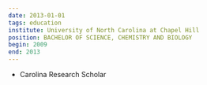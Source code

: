 ```yaml
---
date: 2013-01-01
tags: education
institute: University of North Carolina at Chapel Hill
position: BACHELOR OF SCIENCE, CHEMISTRY AND BIOLOGY
begin: 2009
end: 2013
---
```

- Carolina Research Scholar
